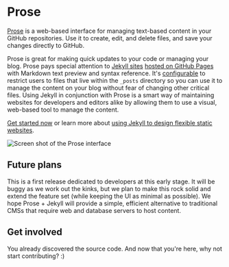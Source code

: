 # Prose

[Prose](http://prose.io) is a web-based interface for managing text-based content in your GitHub repositories. Use it to create, edit, and delete files, and save your changes directly to GitHub.

Prose is great for making quick updates to your code or managing your blog. Prose pays special attention to [Jekyll sites](https://github.com/mojombo/jekyll) [hosted on GitHub Pages](http://pages.github.com) with Markdown text preview and syntax reference. It's [configurable](help/handbook.html#set_root_url) to restrict users to files that live within the `_posts` directory so you can use it to manage the content on your blog without fear of changing other critical files. Using Jekyll in conjunction with Prose is a smart way of maintaining websites for developers and editors alike by allowing them to use a visual, web-based tool to manage the content.

[Get started now](/help/getting-started.html) or learn more about [using Jekyll to design flexible static websites](http://developmentseed.org/blog/2011/09/09/jekyll-github-pages/).

![Screen shot of the Prose interface](https://github.com/prose/prose/raw/gh-pages/images/screenshots/edit.png)


## Future plans

This is a first release dedicated to developers at this early stage. It will be buggy as we work out the kinks, but we plan to make this rock solid and extend the feature set (while keeping the UI as minimal as possible). We hope Prose + Jekyll will provide a simple, efficient alternative to traditional CMSs that require web and database servers to host content.


## Get involved

You already discovered the source code. And now that you're here, why not start contributing? :)